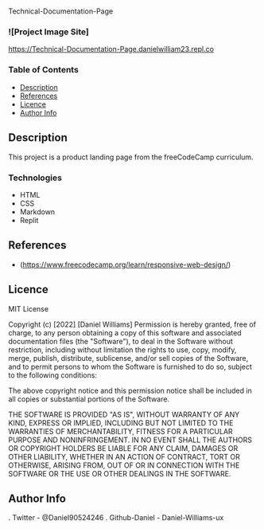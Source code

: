 # 
Technical-Documentation-Page

### ![Project Image Site]
https://Technical-Documentation-Page.danielwilliam23.repl.co



### Table of Contents

- [Description](#description)
- [References](#references)
- [Licence](#licence)
- [Author Info](#author-info)


## Description

This project is a product landing page from the freeCodeCamp curriculum.
### Technologies
- HTML
- CSS
- Markdown
- Replit


## References

- (https://www.freecodecamp.org/learn/responsive-web-design/)


## Licence

MIT License

Copyright (c) [2022] [Daniel Williams]
Permission is hereby granted, free of charge, to any person obtaining a copy
of this software and associated documentation files (the "Software"), to deal
in the Software without restriction, including without limitation the rights
to use, copy, modify, merge, publish, distribute, sublicense, and/or sell
copies of the Software, and to permit persons to whom the Software is
furnished to do so, subject to the following conditions:

The above copyright notice and this permission notice shall be included in all
copies or substantial portions of the Software.

THE SOFTWARE IS PROVIDED "AS IS", WITHOUT WARRANTY OF ANY KIND, EXPRESS OR
IMPLIED, INCLUDING BUT NOT LIMITED TO THE WARRANTIES OF MERCHANTABILITY,
FITNESS FOR A PARTICULAR PURPOSE AND NONINFRINGEMENT. IN NO EVENT SHALL THE
AUTHORS OR COPYRIGHT HOLDERS BE LIABLE FOR ANY CLAIM, DAMAGES OR OTHER
LIABILITY, WHETHER IN AN ACTION OF CONTRACT, TORT OR OTHERWISE, ARISING FROM,
OUT OF OR IN CONNECTION WITH THE SOFTWARE OR THE USE OR OTHER DEALINGS IN THE
SOFTWARE.

## Author Info

. Twitter - @Daniel90524246
. Github-Daniel - Daniel-Williams-ux

